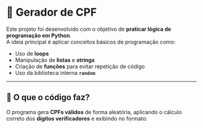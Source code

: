 # 📌 Gerador de CPF  

Este projeto foi desenvolvido com o objetivo de **praticar lógica de programação em Python**.  
A ideia principal é aplicar conceitos básicos de programação como:  

- Uso de **loops**  
- Manipulação de **listas** e **strings**  
- Criação de **funções** para evitar repetição de código  
- Uso da biblioteca interna **`random`**  

---

## 🔎 O que o código faz?  
O programa gera **CPFs válidos** de forma aleatória, aplicando o cálculo correto dos **dígitos verificadores** e exibindo no formato:  
